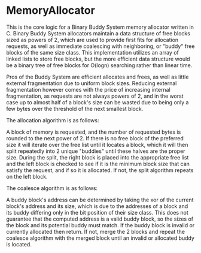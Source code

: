 # MemoryAllocator

This is the core logic for a Binary Buddy System memory allocator written in C. Binary Buddy System allocators maintain a data structure of free blocks sized as powers of 2, which are used to provide first fits for allocation requests, as well as immediate coalescing with neighboring, or "buddy" free blocks of the same size class. This implementation utilizes an array of linked lists to store free blocks, but the more efficient data structure would be a binary tree of free blocks for O(logn) searching rather than linear time.

Pros of the Buddy System are efficient allocates and frees, as well as little external fragmentation due to uniform block sizes. Reducing external fragmentation however comes with the price of increasing internal fragmentation, as requests are not always powers of 2, and in the worst case up to almost half of a block's size can be wasted due to being only a few bytes over the threshold of the next smallest block. 


The allocation algorithm is as follows:

A block of memory is requested, and the number of requested bytes is rounded to the next power of 2. If there is no free block of the preferred size it will iterate over the free list until it locates a block, which it will then split repeatedly into 2 unique "buddies" until these halves are the proper size. 
During the split, the right block is placed into the appropriate free list and the left block is checked to see if it is the minimum block size that can satisfy the request, and if so it is allocated. If not, the split algorithm repeats on the left block. 


The coalesce algorithm is as follows:

A buddy block's address can be determined by taking the xor of the current block's address and its size, which is due to the addresses of a block and its buddy differing only in the bit position of their size class. This does not guarantee that the computed address is a valid buddy block, so the sizes of the block and its potential buddy must match.
If the buddy block is invalid or currently allocated then return. If not, merge the 2 blocks and repeat the coalesce algorithm with the merged block until an invalid or allocated buddy is located.
